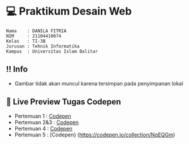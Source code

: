 #  💻 Praktikum Desain Web

	Nama    : DANILA FITRIA 
	NIM     : 21104410074
	Kelas   : TI-3B
	Jurusan : Tehnik Informatika
	Kampus  : Universitas Islam Balitar

## ‼️ Info
-  Gambar tidak akan muncul karena tersimpan pada penyimpanan lokal


## 🔗 Live Preview Tugas Codepen

- Pertemuan 1 : [Codepen](https://codepen.io/collection/qOpLEp)
- Pertemuan 2&3  : [Codepen](https://codepen.io/collection/qOpLEp)
- Pertemuan 4 : [Codepen](https://codepen.io/collection/mrpakQ)
- Pertemuan 5 : [Codepen} (https://codepen.io/collection/NqEQGm)

